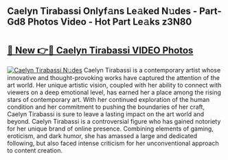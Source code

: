 ## Caelyn Tirabassi Onlyf𝚊ns Le𝚊ked N𝚞des - Part-Gd8 Photos Video - Hot Part Le𝚊ks z3N80

# <h2><a href="http://ab80988.deff.icu/?id=Caelyn+Tirabassi">🔗 New 👉🔴 Caelyn Tirabassi VIDEO Photos</a></h2>

[![Caelyn Tirabassi N𝚞des](https://i.imgur.com/rIISA9y.gif)](http://ab80988.deff.icu/?id=Caelyn+Tirabassi)
Caelyn Tirabassi is a contemporary artist whose innovative and thought-provoking works have captured the attention of the art world. Her unique artistic vision, coupled with her ability to connect with viewers on a deep emotional level, has earned her a place among the rising stars of contemporary art. With her continued exploration of the human condition and her commitment to pushing the boundaries of her craft, Caelyn Tirabassi is sure to leave a lasting impact on the art world and beyond. Caelyn Tirabassi is a controversial figure who has gained notoriety for her unique brand of online presence. Combining elements of gaming, eroticism, and dark humor, she has amassed a large and dedicated following, but also faced intense criticism for her unconventional approach to content creation.
